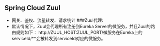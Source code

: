 ## Spring Cloud Zuul 
- 网关、鉴权、流量转发、请求统计
###Zuul代理:
 - 默认情况下，Zuul会代理所有注册到Eureka Server的微服务，并且Zuul的路由规则如下：
  http://ZUUL_HOST:ZUUL_PORT/微服务在Eureka上的serviceId/**会被转发到serviceId对应的微服务。